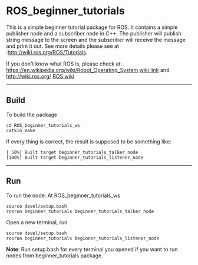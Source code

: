 # ROS_beginner_tutorials
This is a simple beginner tutorial package for ROS. It contains a simple publisher node and a subscriber node in C++. The publisher will publish string message to the screen and the subscriber will receive the message and print it out.
See more details please see at :http://wiki.ros.org/ROS/Tutorials.

If you don't know what ROS is, please check at:
https://en.wikipedia.org/wiki/Robot_Operating_System [wiki link](https://en.wikipedia.org/wiki/Robot_Operating_System)
and
http://wiki.ros.org/ [ROS wiki](http://wiki.ros.org/)


---

## Build
To build the package
```
cd ROS_beginner_tutorials_ws
catkin_make
```
If every thing is correct, the result is supposed to be something like:
```
[ 50%] Built target beginner_tutorials_talker_node
[100%] Built target beginner_tutorials_listener_node
```

---

## Run
To run the node:
At ROS_beginner_tutorials_ws
```
source devel/setup.bash
rosrun beginner_tutorials beginner_tutorials_talker_node
```
Open a new terminal, run
```
source devel/setup.bash
rosrun beginner_tutorials beginner_tutorials_listener_node
```
**Note**: Run setup.bash for every terminal you opened if you want to run nodes from beginner_tutorials package. 
